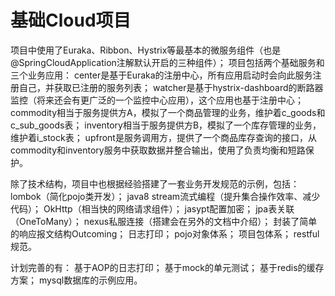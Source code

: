 # 基础Cloud项目
项目中使用了Euraka、Ribbon、Hystrix等最基本的微服务组件（也是@SpringCloudApplication注解默认开启的三种组件）；
项目包括两个基础服务和三个业务应用：
center是基于Euraka的注册中心，所有应用启动时会向此服务注册自己，并获取已注册的服务列表；
watcher是基于hystrix-dashboard的断路器监控（将来还会有更广泛的一个监控中心应用），这个应用也基于注册中心；
commodity相当于服务提供方A，模拟了一个商品管理的业务，维护着c_goods和c_sub_goods表；
inventory相当于服务提供方B，模拟了一个库存管理的业务，维护着i_stock表；
upfront是服务调用方，提供了一个商品库存查询的接口，从commodity和inventory服务中获取数据并整合输出，使用了负责均衡和短路保护。

除了技术结构，项目中也根据经验搭建了一套业务开发规范的示例，包括：
lombok（简化pojo类开发）；
java8 stream流式编程（提升集合操作效率、减少代码）；
OkHttp（相当快的网络请求组件）；
jasypt配置加密；
jpa表关联（OneToMany）；
nexus私服连接（搭建会在另外的文档中介绍）；
封装了简单的响应报文结构Outcoming；
日志打印；
pojo对象体系；
项目包体系；
restful规范。

计划完善的有：
基于AOP的日志打印；
基于mock的单元测试；
基于redis的缓存方案；
mysql数据库的示例应用。


